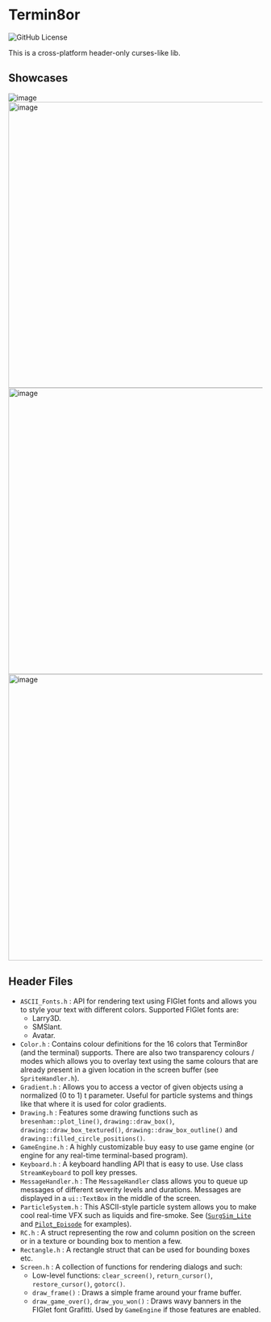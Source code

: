 # Termin8or

![GitHub License](https://img.shields.io/github/license/razterizer/Termin8or?color=blue)

This is a cross-platform header-only curses-like lib.

## Showcases

![image](https://github.com/razterizer/Pilot_Episode/assets/32767250/abd78df7-7314-43a2-8ef6-0270dc979575)
<img width="567" alt="image" src="https://github.com/razterizer/SurgSim_Lite/assets/32767250/47cf2c18-c9cf-46a5-9787-bfd3ad69540a">
<img width="568" alt="image" src="https://github.com/user-attachments/assets/c3075838-7f15-4679-862e-ce47780c9b39">
<img width="568" alt="image" src="https://github.com/user-attachments/assets/bfb04801-8969-418f-b5bd-0c24d37eb0b3">

## Header Files

* `ASCII_Fonts.h` : API for rendering text using FIGlet fonts and allows you to style your text with different colors. Supported FIGlet fonts are:
  * Larry3D.
  * SMSlant.
  * Avatar.
* `Color.h` : Contains colour definitions for the 16 colors that Termin8or (and the terminal) supports. There are also two transparency colours / modes which allows you to overlay text using the same colours that are already present in a given location in the screen buffer (see `SpriteHandler.h`).
* `Gradient.h` : Allows you to access a vector of given objects using a normalized (0 to 1) t parameter. Useful for particle systems and things like that where it is used for color gradients.
* `Drawing.h` : Features some drawing functions such as `bresenham::plot_line()`, `drawing::draw_box()`, `drawing::draw_box_textured()`, `drawing::draw_box_outline()` and `drawing::filled_circle_positions()`.
* `GameEngine.h` : A highly customizable buy easy to use game engine (or engine for any real-time terminal-based program).
* `Keyboard.h` : A keyboard handling API that is easy to use. Use class `StreamKeyboard` to poll key presses.
* `MessageHandler.h` : The `MessageHandler` class allows you to queue up messages of different severity levels and durations. Messages are displayed in a `ui::TextBox` in the middle of the screen.
* `ParticleSystem.h` : This ASCII-style particle system allows you to make cool real-time VFX such as liquids and fire-smoke. See ([`SurgSim_Lite`](https://github.com/razterizer/SurgSim_Lite) and [`Pilot_Episode`](https://github.com/razterizer/Pilot_Episode) for examples).
* `RC.h` : A struct representing the row and column position on the screen or in a texture or bounding box to mention a few.
* `Rectangle.h` : A rectangle struct that can be used for bounding boxes etc.
* `Screen.h` : A collection of functions for rendering dialogs and such:
  * Low-level functions: `clear_screen()`, `return_cursor()`, `restore_cursor()`, `gotorc()`.
  * `draw_frame()` : Draws a simple frame around your frame buffer.
  * `draw_game_over()`, `draw_you_won()` : Draws wavy banners in the FIGlet font Grafitti. Used by `GameEngine` if those features are enabled.
  